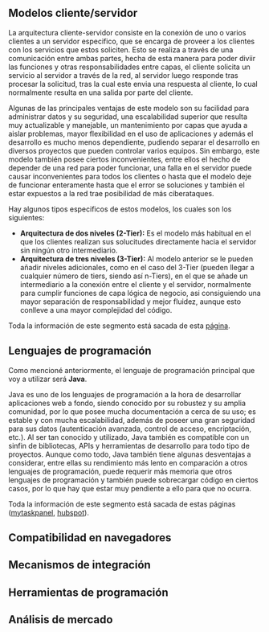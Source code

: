 ## Modelos cliente/servidor

La arquitectura cliente-servidor consiste en la conexión de uno o varios clientes a un servidor especifico, que se encarga de proveer a los clientes con los servicios que estos soliciten.
Esto se realiza a través de una comunicación entre ambas partes, hecha de esta manera para poder diviir las funciones y otras responsabilidades entre capas, el cliente solicita un servicio al servidor a través de la red, al servidor luego responde tras procesar la solicitud, tras la cual este envia una respuesta al cliente, lo cual normalmente resulta en una salida por parte del cliente.

Algunas de las principales ventajas de este modelo son su facilidad para administrar datos y su seguridad, una escalabilidad superior que resulta muy actualizable y manejable, un mantenimiento por capas que ayuda a aislar problemas, mayor flexibilidad en el uso de aplicaciones y además el desarrollo es mucho menos dependiente, pudiendo separar el desarrollo en diversos proyectos que pueden controlar varios equipos.
Sin embargo, este modelo también posee ciertos inconvenientes, entre ellos el hecho de depender de una red para poder funcionar, una falla en el servidor puede causar inconvenientes para todos los clientes o hasta que el modelo deje de funcionar enteramente hasta que el error se soluciones y también el estar expuestos a la red trae posibilidad de más ciberataques.

Hay algunos tipos especificos de estos modelos, los cuales son los siguientes:

- **Arquitectura de dos niveles (2-Tier):** Es el modelo más habitual en el que los clientes realizan sus solucitudes directamente hacia el servidor sin ningún otro intermediario.
- **Arquitectura de tres niveles (3-Tier):** Al modelo anterior se le pueden añadir niveles adicionales, como en el caso del 3-Tier (pueden llegar a cualquier número de tiers, siendo así n-Tiers), en el que se añade un intermediario a la conexión entre el cliente y el servidor, normalmente para cumplir funciones de capa lógica de negocio, asi consiguiendo una mayor separación de responsabilidad y mejor fluidez, aunque esto conlleve a una mayor complejidad del código.

Toda la información de este segmento está sacada de esta [página](https://www.arsys.es/blog/todo-sobre-la-arquitectura-cliente-servidor).

## Lenguajes de programación

Como mencioné anteriormente, el lenguaje de programación principal que voy a utilizar será **Java**.

Java es uno de los lenguajes de programación a la hora de desarrollar aplicaciones web a fondo, siendo conocido por su robustez y su amplia comunidad, por lo que posee mucha documentación a cerca de su uso; es estable y con mucha escalabilidad, además de poseer una gran seguridad para sus datos (autenticación avanzada, control de acceso, encriptación, etc.). Al ser tan conocido y utilizado, Java también es compatible con un sinfin de bibliotecas, APIs y herramientas de desarrollo para todo tipo de proyectos. Aunque como todo, Java también tiene algunas desventajas a considerar, entre ellas su rendimiento más lento en comparación a otros lenguajes de programación, puede requerir más memoria que otros lenguajes de programación y también puede sobrecargar código en ciertos casos, por lo que hay que estar muy pendiente a ello para que no ocurra. 

Toda la información de este segmento está sacada de estas páginas ([mytaskpanel](https://www.mytaskpanel.com/java-soluciones-enterprise/#:~:text=Java%20es%20uno%20de%20los,la%20portabilidad%20y%20la%20escalabilidad.), [hubspot](https://blog.hubspot.es/website/ventajas-desventajas-java)).

## Compatibilidad en navegadores

## Mecanismos de integración

## Herramientas de programación

## Análisis de mercado
